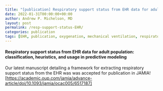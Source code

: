 ```yaml
---
title: "[publication] Respiratory support status from EHR data for adult population: classification, heuristics, and usage in predictive modeling"
date: 2022-01-31T00:00:00+00:00
author: Andrew P. Michelson, MD
layout: post
permalink: /resp-support-status-EHR/
categories: publication
tags: [EHR, publication, oxygenation, mechanical ventilation, respiratory support]
---
```


#### Respiratory support status from EHR data for adult population: classification, heuristics, and usage in predictive modeling

Our latest manuscript detailing a framework for extracting respiratory support status from the EHR was was accepted for publication in JAMIA!
<br>
[https://academic.oup.com/jamia/advance-article/doi/10.1093/jamia/ocac005/6517187]
